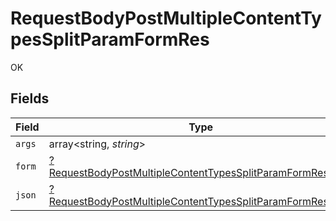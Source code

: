 # RequestBodyPostMultipleContentTypesSplitParamFormRes

OK


## Fields

| Field                                                                                                                                            | Type                                                                                                                                             | Required                                                                                                                                         | Description                                                                                                                                      |
| ------------------------------------------------------------------------------------------------------------------------------------------------ | ------------------------------------------------------------------------------------------------------------------------------------------------ | ------------------------------------------------------------------------------------------------------------------------------------------------ | ------------------------------------------------------------------------------------------------------------------------------------------------ |
| `args`                                                                                                                                           | array<string, *string*>                                                                                                                          | :heavy_minus_sign:                                                                                                                               | N/A                                                                                                                                              |
| `form`                                                                                                                                           | [?RequestBodyPostMultipleContentTypesSplitParamFormResForm](../../models/operations/RequestBodyPostMultipleContentTypesSplitParamFormResForm.md) | :heavy_minus_sign:                                                                                                                               | N/A                                                                                                                                              |
| `json`                                                                                                                                           | [?RequestBodyPostMultipleContentTypesSplitParamFormResJson](../../models/operations/RequestBodyPostMultipleContentTypesSplitParamFormResJson.md) | :heavy_minus_sign:                                                                                                                               | N/A                                                                                                                                              |